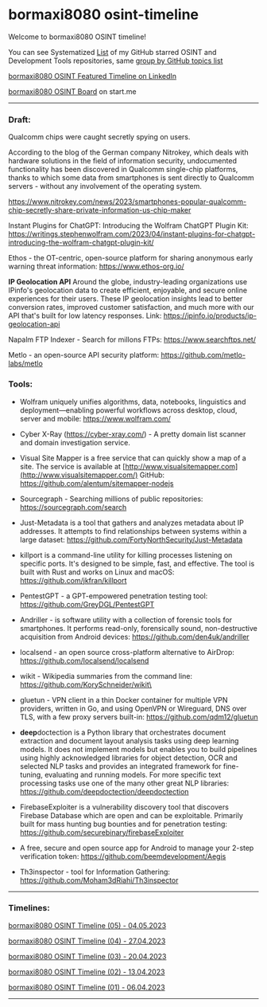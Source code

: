 # bormaxi8080 osint-timeline


Welcome to bormaxi8080 OSINT timeline!

You can see Systematized [List](https://github.com/bormaxi8080/github-starred-repos-builder/blob/main/starred_repos.md) of my GitHub starred OSINT and Development Tools repositories, same [group by GitHub topics list](https://github.com/bormaxi8080/starred)

[bormaxi8080 OSINT Featured Timeline on LinkedIn](https://www.linkedin.com/in/maxim-marshak/details/featured/)

[bormaxi8080 OSINT Board](https://start.me/p/X2G0DB/bormaxi8080-osint-board) on start.me

----

### Draft:


Qualcomm chips were caught secretly spying on users.  
  
According to the blog of the German company Nitrokey, which deals with hardware solutions in the field of information security, undocumented functionality has been discovered in Qualcomm single-chip platforms, thanks to which some data from smartphones is sent directly to Qualcomm servers - without any involvement of the operating system.

https://www.nitrokey.com/news/2023/smartphones-popular-qualcomm-chip-secretly-share-private-information-us-chip-maker


Instant Plugins for ChatGPT: Introducing the Wolfram ChatGPT Plugin Kit: https://writings.stephenwolfram.com/2023/04/instant-plugins-for-chatgpt-introducing-the-wolfram-chatgpt-plugin-kit/


Ethos - the OT-centric, open-source platform for sharing anonymous early warning threat information: https://www.ethos-org.io/


**IP Geolocation API**
Around the globe, industry-leading organizations use IPinfo's geolocation data to create efficient, enjoyable, and secure online experiences for their users. These IP geolocation insights lead to better conversion rates, improved customer satisfaction, and much more with our API that's built for low latency responses. Link: https://ipinfo.io/products/ip-geolocation-api


Napalm FTP Indexer - Search for millons FTPs: https://www.searchftps.net/


Metlo - an open-source API security platform: https://github.com/metlo-labs/metlo


### Tools:

- Wolfram uniquely unifies algorithms, data, notebooks, linguistics and deployment—enabling powerful workflows across desktop, cloud, server and mobile: https://www.wolfram.com/

- Cyber X-Ray (https://cyber-xray.com/) - A pretty domain list scanner and domain investigation service.

- Visual Site Mapper is a free service that can quickly show a map of a site. The service is available at [http://www.visualsitemapper.com](http://www.visualsitemapper.com/) 
   GitHub: https://github.com/alentum/sitemapper-nodejs

- Sourcegraph - Searching millions of public repositories: https://sourcegraph.com/search

- Just-Metadata is a tool that gathers and analyzes metadata about IP addresses. It attempts to find relationships between systems within a large dataset: https://github.com/FortyNorthSecurity/Just-Metadata

- killport is a command-line utility for killing processes listening on specific ports. It's designed to be simple, fast, and effective. The tool is built with Rust and works on Linux and macOS: https://github.com/jkfran/killport

- PentestGPT - a GPT-empowered penetration testing tool: https://github.com/GreyDGL/PentestGPT

- Andriller - is software utility with a collection of forensic tools for smartphones. It performs read-only, forensically sound, non-destructive acquisition from Android devices: https://github.com/den4uk/andriller

- localsend - an open source cross-platform alternative to AirDrop: https://github.com/localsend/localsend

- wikit - Wikipedia summaries from the command line: https://github.com/KorySchneider/wikit\

- gluetun - VPN client in a thin Docker container for multiple VPN providers, written in Go, and using OpenVPN or Wireguard, DNS over TLS, with a few proxy servers built-in: https://github.com/qdm12/gluetun

- **deep**doctection is a Python library that orchestrates document extraction and document layout analysis tasks using deep learning models. It does not implement models but enables you to build pipelines using highly acknowledged libraries for object detection, OCR and selected NLP tasks and provides an integrated framework for fine-tuning, evaluating and running models. For more specific text processing tasks use one of the many other great NLP libraries: https://github.com/deepdoctection/deepdoctection

- FirebaseExploiter is a vulnerability discovery tool that discovers Firebase Database which are open and can be exploitable. Primarily built for mass hunting bug bounties and for penetration testing: https://github.com/securebinary/firebaseExploiter

- A free, secure and open source app for Android to manage your 2-step verification token: https://github.com/beemdevelopment/Aegis

- Th3inspector - tool for Information Gathering: https://github.com/Moham3dRiahi/Th3inspector

----

### Timelines:

[bormaxi8080 OSINT Timeline (05) - 04.05.2023](./timelines/bormaxi8080-osint-timeline_04.05.2023.md)

[bormaxi8080 OSINT Timeline (04) - 27.04.2023](./timelines/bormaxi8080-osint-timeline_27.04.2023.md)

[bormaxi8080 OSINT Timeline (03) - 20.04.2023](./timelines/bormaxi8080-osint-timeline_20.04.2023.md)

[bormaxi8080 OSINT Timeline (02) - 13.04.2023](./timelines/bormaxi8080-osint-timeline_13.04.2023.md)

[bormaxi8080 OSINT Timeline (01) - 06.04.2023](./timelines/bormaxi8080-osint-timeline_06.04.2023.md)

----

